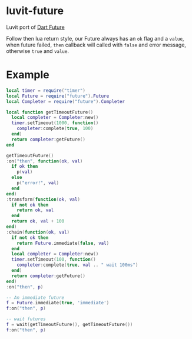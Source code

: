 luvit-future
============

Luvit port of [Dart Future](http://api.dartlang.org/docs/continuous/dart_core/Future.html)

Follow then lua return style, our Future always has an `ok` flag and a `value`, when future failed, `then` callback will called
with `false` and error message, otherwise `true` and `value`.

Example
=======

```lua
local timer = require("timer")
local Future = require("future").Future
local Completer = require("future").Completer

local function getTimeoutFuture()
  local completer = Completer:new()
  timer.setTimeout(1000, function()
    completer:complete(true, 100)
  end)
  return completer:getFuture()
end

getTimeoutFuture()
:on("then", function(ok, val)
  if ok then
    p(val)
  else
    p("error!", val)
  end
end)
:transform(function(ok, val)
  if not ok then
    return ok, val
  end
  return ok, val + 100
end)
:chain(function(ok, val)
  if not ok then
    return Future.immediate(false, val) 
  end
  local completer = Completer:new()
  timer.setTimeout(100, function()
    completer:complete(true, val .. " wait 100ms")
  end)
  return completer:getFuture()
end)
:on("then", p)

-- An immediate future
f = Future.immediate(true, 'immediate')
f:on("then", p)

-- wait futures
f = wait(getTimeoutFuture(), getTimeoutFuture())
f:on("then", p)
```